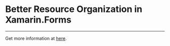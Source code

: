 # Better Resource Organization in Xamarin.Forms

<hr/>

Get more information at [here](https://devblogs.microsoft.com/xamarin/better-resource-organization-xamarin-forms/).
